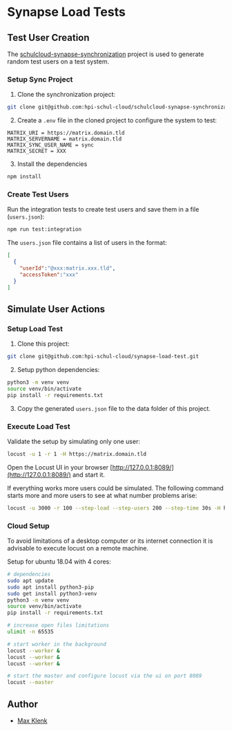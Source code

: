 # Synapse Load Tests

## Test User Creation

The [schulcloud-synapse-synchronization](https://github.com/hpi-schul-cloud/schulcloud-synapse-synchronization) project is used to generate random test users on a test system.

### Setup Sync Project

1. Clone the synchronization project:
```sh
git clone git@github.com:hpi-schul-cloud/schulcloud-synapse-synchronization.git
```

2. Create a `.env` file in the cloned project to configure the system to test:
```dotenv
MATRIX_URI = https://matrix.domain.tld
MATRIX_SERVERNAME = matrix.domain.tld
MATRIX_SYNC_USER_NAME = sync
MATRIX_SECRET = XXX
```

3. Install the dependencies
```sh
npm install
```

### Create Test Users

Run the integration tests to create test users and save them in a file (`users.json`):
```sh
npm run test:integration
```

The `users.json` file contains a list of users in the format:
```json
[
  {
    "userId":"@xxx:matrix.xxx.tld",
    "accessToken":"xxx"
  }
]
```

## Simulate User Actions

### Setup Load Test

1. Clone this project:
```sh
git clone git@github.com:hpi-schul-cloud/synapse-load-test.git
```

2. Setup python dependencies:
```sh
python3 -m venv venv
source venv/bin/activate
pip install -r requirements.txt
```

3. Copy the generated `users.json` file to the data folder of this project.

### Execute Load Test

Validate the setup by simulating only one user:
```sh
locust -u 1 -r 1 -H https://matrix.domain.tld
```
Open the Locust UI in your browser [http://127.0.0.1:8089/](http://127.0.0.1:8089/) and start it.

If everything works more users could be simulated. The following command starts more and more users to see at what number problems arise:
```sh
locust -u 3000 -r 100 --step-load --step-users 200 --step-time 30s -H https://matrix.domain.tld
```

### Cloud Setup

To avoid limitations of a desktop computer or its internet connection it is advisable to execute locust on a remote machine.

Setup for ubuntu 18.04 with 4 cores:
```sh
# dependencies
sudo apt update
sudo apt install python3-pip
sudo get install python3-venv
python3 -m venv venv
source venv/bin/activate
pip install -r requirements.txt

# increase open files limitations
ulimit -n 65535

# start worker in the background
locust --worker &
locust --worker &
locust --worker &

# start the master and configure locust via the ui on port 8089
locust --master
```

## Author

- [Max Klenk](https://github.com/maxklenk)
